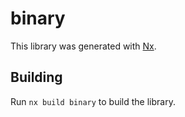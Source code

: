 # binary

This library was generated with [Nx](https://nx.dev).

## Building

Run `nx build binary` to build the library.
